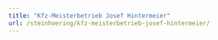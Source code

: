```yaml
---
title: "Kfz-Meisterbetrieb Josef Hintermeier"
url: /steinhoering/kfz-meisterbetrieb-josef-hintermeier/
---
```

